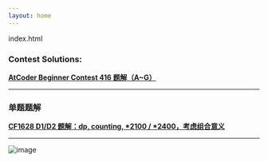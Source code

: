 ```yaml
---
layout: home
---
```


index.html

### Contest Solutions: 

[**AtCoder Beginner Contest 416 题解（A~G）**](https://self-adjusting-top-tree.github.io/posts/AtCoder/solution-ABC416.html)

****

### 单题题解

[**CF1628 D1/D2 题解：dp, counting, \*2100 / \*2400，考虑组合意义**](https://self-adjusting-top-tree.github.io/posts/Problem/Solutions/CF1628%20D1D2.html)

***

![image](https://www.creation-hy.com/api/ai-art-works/1/7003973e-9e93-11ef-9091-e4c7677cb1da.webp)
